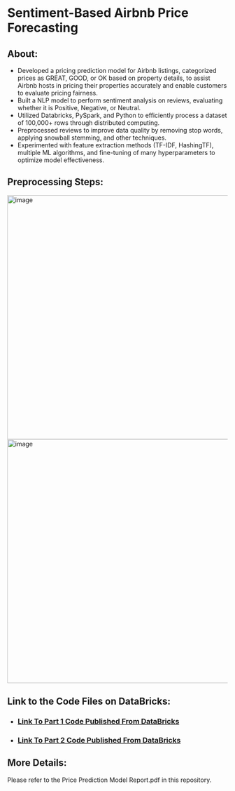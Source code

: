 # Sentiment-Based Airbnb Price Forecasting

## About: <br>
- Developed a pricing prediction model for Airbnb listings, categorized prices as GREAT, GOOD, or OK based on property
details, to assist Airbnb hosts in pricing their properties accurately and enable customers to evaluate pricing fairness.
- Built a NLP model to perform sentiment analysis on reviews, evaluating whether it is Positive, Negative, or Neutral.
- Utilized Databricks, PySpark, and Python to efficiently process a dataset of 100,000+ rows through distributed computing.
- Preprocessed reviews to improve data quality by removing stop words, applying snowball stemming, and other techniques.
- Experimented with feature extraction methods (TF-IDF, HashingTF), multiple ML algorithms, and fine-tuning of many
hyperparameters to optimize model effectiveness.

## Preprocessing Steps: <br>
<img width="556" alt="image" src="https://github.com/WonderBoi99/Sentiment-Based-AirBnb-Price-Forecasting/assets/61436662/35d6d822-484e-4838-8573-f672f48308c2"><br>
<img width="556" alt="image" src="https://github.com/WonderBoi99/Sentiment-Based-AirBnb-Price-Forecasting/assets/61436662/8e55c469-f6de-47f1-a702-2a65e735468a"><br>

## Link to the Code Files on DataBricks: <br>
* ### [Link To Part 1 Code Published From DataBricks](https://databricks-prod-cloudfront.cloud.databricks.com/public/4027ec902e239c93eaaa8714f173bcfc/7666971473661600/2345649626632174/4245932054628588/latest.html) 
* ### [Link To Part 2 Code Published From DataBricks](https://databricks-prod-cloudfront.cloud.databricks.com/public/4027ec902e239c93eaaa8714f173bcfc/7666971473661600/2345649626632135/4245932054628588/latest.html)

## More Details: <br>
Please refer to the Price Prediction Model Report.pdf in this repository.


 

